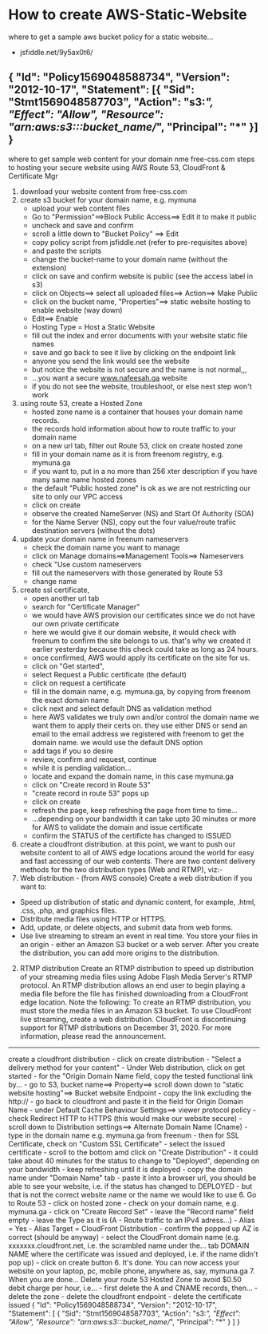 # How to create AWS-Static-Website
where to get a sample aws bucket policy for a static website...
- jsfiddle.net/9y5ax0t6/ 

{
  "Id": "Policy1569048588734",
  "Version": "2012-10-17",
  "Statement": [{
    "Sid": "Stmt1569048587703",
    "Action": "s3:*",
    "Effect": "Allow",
    "Resource": "arn:aws:s3:::bucket_name/*",
    "Principal": "*"
  }]
}
------------------------------------------------------------------------------------------------------------------------------------------
where to get sample web content for your domain nme
free-css.com
steps to hosting your secure website using AWS Route 53, CloudFront & Certificate Mgr
1. download your website content from free-css.com
2. create s3 bucket for your domain name, e.g. mymuna
    - upload your web content files
    - Go to "Permission"==>Block Public Access==> Edit it to make it public
    - uncheck and save and confirm
    - scroll a little down to "Bucket Policy" ==> Edit
    - copy policy script from jsfiddle.net (refer to pre-requisites above)
    - and paste the scripts
    - change the bucket-name to your domain name (without the extension)
    - click on save and confirm website is public (see the access label in s3)
    - click on Objects==> select all uploaded files==> Action==> Make Public
    - click on the bucket name, "Properties"==> static website hosting to enable website (way down)
    - Edit==> Enable
    - Hosting Type = Host a Static Website
    - fill out the index and error documents with your website static file names
    - save and go back to see it live by clicking on the endpoint link
    - anyone you send the link would see the website
    - but notice the website is not secure and the name is not normal,,,
    - ...you want a secure www.nafeesah.ga website
    - if you do not see the website, troubleshoot, or else next step won't work
2. using route 53, create a Hosted Zone
    - hosted zone name is a container that houses your domain name records.
    - the records hold information about how to route traffic to your domain name
    - on a new url tab, filter out Route 53, click on create hosted zone
    - fill in your domain name as it is from freenom registry, e.g. mymuna.ga
    - if you want to, put in a no more than 256 xter description if you have many same name hosted zones
    - the default "Public hosted zone" is ok as we are not restricting our site to only our VPC access
    - click on create
    - observe the created NameServer (NS) and Start Of Authority (SOA)
    - for the Name Server (NS), copy out the four value/route trafiic destination servers (without the dots)
3. update your domain name in freenum nameservers
    - check the domain name you want to manage
    - click on Manage domains==>Management Tools==> Nameservers
    - check "Use custom nameservers
    - fill out the nameservers with those generated by Route 53
    - change name
4. create ssl certificate, 
    - open another url tab
    - search for "Certificate Manager"
    - we would have AWS provision our certificates since we do not have our own private certificate
    - here we would give it our domain website, it would check with freenum to confirm the site belongs to     us. that's why we created it earlier yesterday because this check could take as long as 24 hours.
    - once confirmed, AWS would apply its certificate on the site for us.
    - click on "Get started", 
    - select Request a Public certificate (the default)
    - click on request a certificate
    - fill in the domain name, e.g. mymuna.ga, by copying from freenom the exact domain name
    - click next and select default DNS as validation method
    - here AWS validates we truly own and/or control the domain name we want them to apply their certs     on. they use either DNS or send an email to the email address we registered with freenom to get the     domain name. we would use the default DNS option
    - add tags if you so desire
    - review, confirm and request, continue
    - while it is pending validation...
    - locate and expand the domain name, in this case mymuna.ga
    - click on "Create record in Route 53"
    - "create record in route 53" pops up
    - click on create
    - refresh the page, keep refreshing the page from time to time...
    - ...depending on your bandwidth it can take upto 30 minutes or more for AWS to validate the domain        and issue certificate
    - confirm the STATUS of the certificte has changed to ISSUED
5. create a cloudfront distribution. at this point, we want to push our website content to all of AWS edge locations around the world for easy and fast accessing of our web contents.
There are two content delivery methods for the two distribution types (Web and RTMP), viz:-
1. Web distribution - (from AWS console)
Create a web distribution if you want to:
- Speed up distribution of static and dynamic content, for example, .html, .css, .php, and graphics files.
- Distribute media files using HTTP or HTTPS.
- Add, update, or delete objects, and submit data from web forms.
- Use live streaming to stream an event in real time.
You store your files in an origin - either an Amazon S3 bucket or a web server. After you create the distribution, you can add more origins to the distribution.
2. RTMP distribution
Create an RTMP distribution to speed up distribution of your streaming media files using Adobe Flash Media Server's RTMP protocol. An RTMP distribution allows an end user to begin playing a media file before the file has finished downloading from a CloudFront edge location. Note the following:
To create an RTMP distribution, you must store the media files in an Amazon S3 bucket.
To use CloudFront live streaming, create a web distribution.
CloudFront is discontinuing support for RTMP distributions on December 31, 2020. For more information, please read the announcement.
-------------------------------------------------------------------------------------------------------------------------------------------------
create a cloudfront distribution
    - click on create distribution
    - "Select a delivery method for your content"
    - Under Web distribution, click on get started
    - for the "Origin Domain Name field, copy the tested functional link by...
    - go to S3, bucket name==> Property==> scroll down down to "static website hosting"==>      Bucket website Endpoint
    - copy the link excluding the http://
    - go back to cloudfront and paste it in the field for Origin Domain Name
    - under Default Cache Behaviour Settings==> viewer protocol policy
    - check Redirect HTTP to HTTPS (this would make our website secure)
    - scroll down to Distribution settings==> Alternate Domain Name (Cname)
    - type in the domain name e.g. mymuna.ga from freenum
    - then for SSL Certificate, check on "Custom SSL Certificate"
    - select the issued certificate
    - scroll to the bottom amd click on "Create Distribution"
    - it could take about 40 minutes for the status to change to "Deployed", depending on your bandwidth
    - keep refreshing until it is deployed
    - copy the domain name under "Domain Name" tab
    - paste it into a browser url, you should be able to see your website, i.e. if the status has changed to DEPLOYED
    - but that is not the correct website name or the name we would like to use
6. Go to Route 53
    - click on hosted zone
    - check on your domain name, e.g. mymuna.ga
    - click on "Create Record Set"
    - leave the "Record name" field empty
    - leave the Type as it is (A - Route traffic to an IPv4 adress...)
    - Alias = Yes
    - Alias Target = CloudFront Distribution
    - confirm the popped up AZ is correct (should be anyway)
    - select the CloudFront domain name (e.g. xxxxxxx.cloudfront.net, i.e. the scrambled name under the...
       tab DOMAIN NAME where the certificate was issued and deployed, i.e. if the name didn't pop up) 
    - click on create button
6. It's done. You can now access your website on your laptop, pc, mobile phone, anywhere as, say, mymuna.ga
7. When you are done...
    Delete your route 53 Hosted Zone to avoid $0.50 debit charge per hour, i.e...
    - first delete the A and CNAME records, then...
    - delete the zone
    - delete the cloudfront endpoint
    - delete the certificate issued
{
  "Id": "Policy1569048588734",
  "Version": "2012-10-17",
  "Statement": [
    {
      "Sid": "Stmt1569048587703",
      "Action": "s3:*",
      "Effect": "Allow",
      "Resource": "arn:aws:s3:::bucket_name/*",
      "Principal": "*"
    }
  ]
}




